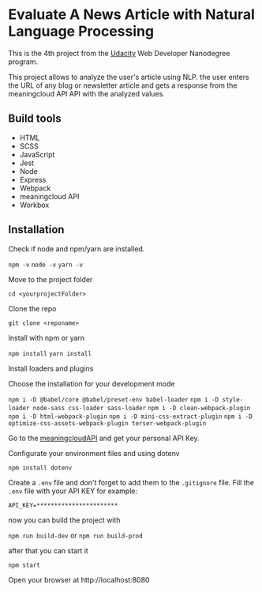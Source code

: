 # Evaluate A News Article with Natural Language Processing

This is the 4th project from the [Udacity](Udacity.com) Web Developer Nanodegree program.

This project allows to analyze the user's article using NLP.
the user enters the URL of any blog or newsletter article and gets a response from the meaningcloud API API with the analyzed values.

## Build tools

- HTML
- SCSS
- JavaScript
- Jest
- Node
- Express
- Webpack
- meaningcloud API
- Workbox

## Installation

Check if node and npm/yarn are installed.

`npm -v`
`node -v`
`yarn -v`

Move to the project folder

`cd <yourprojectFolder>`

Clone the repo

`git clone <reponame>`

Install with npm or yarn

`npm install`
`yarn install`

Install loaders and plugins

Choose the installation for your development mode

`npm i -D @babel/core @babel/preset-env babel-loader`
`npm i -D style-loader node-sass css-loader sass-loader`
`npm i -D clean-webpack-plugin`
`npm i -D html-webpack-plugin`
`npm i -D mini-css-extract-plugin`
`npm i -D optimize-css-assets-webpack-plugin terser-webpack-plugin`

Go to the [meaningcloudAPI](meaningcloud.com) and get your personal API Key.

Configurate your environment files and using dotenv

`npm install dotenv`

Create a `.env` file and don't forget to add them to the `.gitignore` file.
Fill the `.env` file with your API KEY for example:

`API_KEY=***********************`

now you can build the project with

`npm run build-dev` or `npm run build-prod`

after that you can start it

`npm start`

Open your browser at http://localhost:8080
